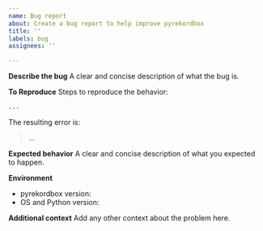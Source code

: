 ```yaml
---
name: Bug report
about: Create a bug report to help improve pyrekordbox
title: ''
labels: bug
assignees: ''

---
```


**Describe the bug**
A clear and concise description of what the bug is.

**To Reproduce**
Steps to reproduce the behavior:
````python
...
````
The resulting error is:
> ...

**Expected behavior**
A clear and concise description of what you expected to happen.

**Environment**
- pyrekordbox version:
- OS and Python version: 

**Additional context**
Add any other context about the problem here.
